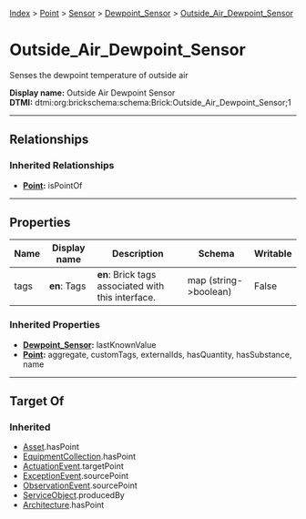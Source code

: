 [Index](../../../index.md) > [Point](../../Point.md) > [Sensor](../Sensor.md) > [Dewpoint_Sensor](Dewpoint_Sensor.md) > [Outside_Air_Dewpoint_Sensor](#)
# Outside_Air_Dewpoint_Sensor

Senses the dewpoint temperature of outside air


**Display name:** Outside Air Dewpoint Sensor<br />
**DTMI:** dtmi:org:brickschema:schema:Brick:Outside_Air_Dewpoint_Sensor;1

---

## Relationships

### Inherited Relationships
* **[Point](../../Point.md):** isPointOf

---

## Properties

|Name|Display name|Description|Schema|Writable|
|-|-|-|-|-|
|tags|**en**: Tags|**en**: Brick tags associated with this interface.|map (string->boolean)|False|
### Inherited Properties
* **[Dewpoint_Sensor](Dewpoint_Sensor.md):** lastKnownValue
* **[Point](../../Point.md):** aggregate, customTags, externalIds, hasQuantity, hasSubstance, name

---

## Target Of
### Inherited
* [Asset](../../../Asset/Asset.md).hasPoint
* [EquipmentCollection](../../../Collection/EquipmentCollection.md).hasPoint
* [ActuationEvent](../../../Event/PointEvent/ActuationEvent.md).targetPoint
* [ExceptionEvent](../../../Event/PointEvent/ExceptionEvent.md).sourcePoint
* [ObservationEvent](../../../Event/PointEvent/ObservationEvent.md).sourcePoint
* [ServiceObject](../../../Information/ServiceObject/ServiceObject.md).producedBy
* [Architecture](../../../Space/Architecture/Architecture.md).hasPoint
